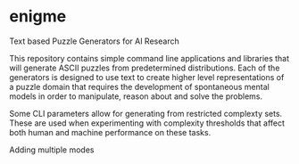 # enigme

Text based Puzzle Generators for AI Research

This repository contains simple command line applications and libraries
that will generate ASCII puzzles from predetermined distributions. Each
of the generators is designed to use text to create higher level representations
of a puzzle domain that requires the development of spontaneous mental models
in order to manipulate, reason about and solve the problems.

Some CLI parameters allow for generating from restricted complexty sets. These
are used when experimenting with complexity thresholds that affect both human
and machine performance on these tasks.

Adding multiple modes
